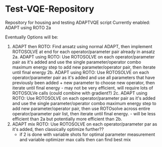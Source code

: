 # Test-VQE-Repository
Repository for housing and testing ADAPTVQE script
Currently enabled:
  ADAPT using ROTO 2a
  
Eventually Options will be:
1. ADAPT then ROTO: Find ansatz using normal ADAPT, then implement ROTOSOLVE at end for each operator/parameter pair already in ansatz 
2a. ADAPT using ROTO: Use ROTOSOLVE on each operator/parameter pair as it's added and use the single parameter/operator combo maximum energy step to add new parameter/operator pair, then iterate until final energy
2b. ADAPT using ROTO: Use ROTOSOLVE on each operator/parameter pair as it's added and use all parameters that have previously been added + new parameter to choose new operator, then iterate until final energy - may not be very efficient, will require lots of ROTOSOLVe calls (could combine with gradient?)
2c. ADAPT using ROTO: Use ROTOSOLVE on each operator/parameter pair as it's added and use the single parameter/operator combo maximum energy step to add new parameter/operator pair, then use ROTOsolve across entire operator/parameter pair list, then iterate until final energy. - will be less efficient than 2a but potentially more efficient than 2b.
3. ADAPT mix ROTO: Use ROTOSOLVE on each operator/parameter par as it's added, then classically optimize further??
	- if 2 is done with variable shots for optimal parameter measurement and variable optimizer max calls then can find best mix
